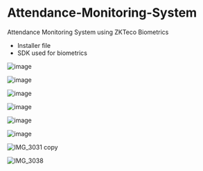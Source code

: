 # Attendance-Monitoring-System
Attendance Monitoring System using ZKTeco Biometrics
- Installer file
- SDK used for biometrics

![image](https://github.com/kimmartelolives/Attendance-Monitoring-System/assets/61133176/72d6bfc5-1fbb-4e2f-b34f-7681eed4a26a)

![image](https://github.com/kimmartelolives/Attendance-Monitoring-System/assets/61133176/e9e6eefc-8113-4afa-9f14-1fbfea598f3d)

![image](https://github.com/kimmartelolives/Attendance-Monitoring-System/assets/61133176/1e9af0f2-ddbe-4a71-b7a1-fafd28290128)

![image](https://github.com/kimmartelolives/Attendance-Monitoring-System/assets/61133176/1236e156-bf40-4bd0-b1a6-5c5c29cf242c)

![image](https://github.com/kimmartelolives/Attendance-Monitoring-System/assets/61133176/fc437fcd-5590-4614-9bbd-04f0edccc912)

![image](https://github.com/kimmartelolives/Attendance-Monitoring-System/assets/61133176/908bbcbd-0612-429d-bd0d-09251b2a38a2)

![IMG_3031 copy](https://github.com/kimmartelolives/Attendance-Monitoring-System/assets/61133176/d4394dc1-abc9-4ae4-aff0-9aa78c20e691)

![IMG_3038](https://github.com/kimmartelolives/Attendance-Monitoring-System/assets/61133176/0444d05d-ee9a-4ce6-ab0c-3a790788e493)
